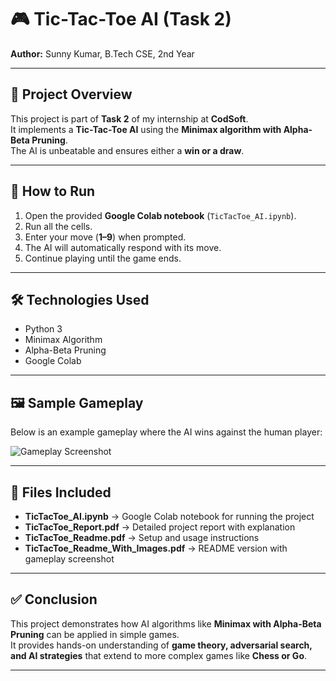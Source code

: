 # 🎮 Tic-Tac-Toe AI (Task 2)

**Author:** Sunny Kumar, B.Tech CSE, 2nd Year  

---

## 📌 Project Overview  
This project is part of **Task 2** of my internship at **CodSoft**.  
It implements a **Tic-Tac-Toe AI** using the **Minimax algorithm with Alpha-Beta Pruning**.  
The AI is unbeatable and ensures either a **win or a draw**.  

---

## 🚀 How to Run  
1. Open the provided **Google Colab notebook** (`TicTacToe_AI.ipynb`).  
2. Run all the cells.  
3. Enter your move (**1–9**) when prompted.  
4. The AI will automatically respond with its move.  
5. Continue playing until the game ends.  

---

## 🛠️ Technologies Used  
- Python 3  
- Minimax Algorithm  
- Alpha-Beta Pruning  
- Google Colab  

---

## 🖼️ Sample Gameplay  
Below is an example gameplay where the AI wins against the human player:  

![Gameplay Screenshot](Screenshot_2025-08-22_220427.png)  

---

## 📂 Files Included  
- **TicTacToe_AI.ipynb** → Google Colab notebook for running the project  
- **TicTacToe_Report.pdf** → Detailed project report with explanation  
- **TicTacToe_Readme.pdf** → Setup and usage instructions  
- **TicTacToe_Readme_With_Images.pdf** → README version with gameplay screenshot  

---

## ✅ Conclusion  
This project demonstrates how AI algorithms like **Minimax with Alpha-Beta Pruning** can be applied in simple games.  
It provides hands-on understanding of **game theory, adversarial search, and AI strategies** that extend to more complex games like **Chess or Go**.  

---
